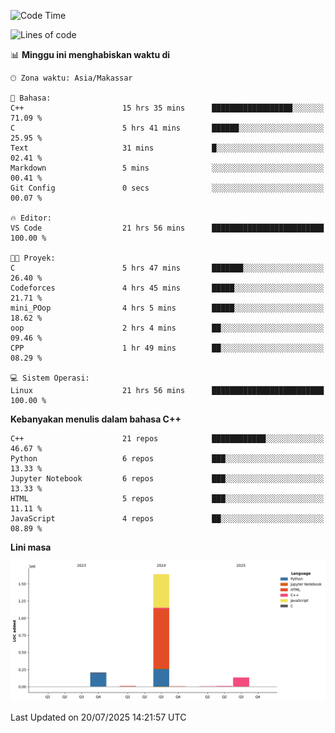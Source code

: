 <!--START_SECTION:waka-->
![Code Time](http://img.shields.io/badge/Code%20Time-359%20hrs%2036%20mins-blue)

![Lines of code](https://img.shields.io/badge/Sejak%20Hello%20World%20aku%20telah%20menulis-2.0%20million%20baris%20kode-blue)

📊 **Minggu ini menghabiskan waktu di** 

```text
🕑︎ Zona waktu: Asia/Makassar

💬 Bahasa: 
C++                      15 hrs 35 mins      ██████████████████░░░░░░░   71.09 % 
C                        5 hrs 41 mins       ██████░░░░░░░░░░░░░░░░░░░   25.95 % 
Text                     31 mins             █░░░░░░░░░░░░░░░░░░░░░░░░   02.41 % 
Markdown                 5 mins              ░░░░░░░░░░░░░░░░░░░░░░░░░   00.41 % 
Git Config               0 secs              ░░░░░░░░░░░░░░░░░░░░░░░░░   00.07 % 

🔥 Editor: 
VS Code                  21 hrs 56 mins      █████████████████████████   100.00 % 

🐱‍💻 Proyek: 
C                        5 hrs 47 mins       ███████░░░░░░░░░░░░░░░░░░   26.40 % 
Codeforces               4 hrs 45 mins       █████░░░░░░░░░░░░░░░░░░░░   21.71 % 
mini_POop                4 hrs 5 mins        █████░░░░░░░░░░░░░░░░░░░░   18.62 % 
oop                      2 hrs 4 mins        ██░░░░░░░░░░░░░░░░░░░░░░░   09.46 % 
CPP                      1 hr 49 mins        ██░░░░░░░░░░░░░░░░░░░░░░░   08.29 % 

💻 Sistem Operasi: 
Linux                    21 hrs 56 mins      █████████████████████████   100.00 % 
```

**Kebanyakan menulis dalam bahasa C++** 

```text
C++                      21 repos            ████████████░░░░░░░░░░░░░   46.67 % 
Python                   6 repos             ███░░░░░░░░░░░░░░░░░░░░░░   13.33 % 
Jupyter Notebook         6 repos             ███░░░░░░░░░░░░░░░░░░░░░░   13.33 % 
HTML                     5 repos             ███░░░░░░░░░░░░░░░░░░░░░░   11.11 % 
JavaScript               4 repos             ██░░░░░░░░░░░░░░░░░░░░░░░   08.89 % 
```



**Lini masa**

![Lines of Code chart](https://raw.githubusercontent.com/yusuf601/yusuf601/main/assets/bar_graph.png)


 Last Updated on 20/07/2025 14:21:57 UTC
<!--END_SECTION:waka-->

